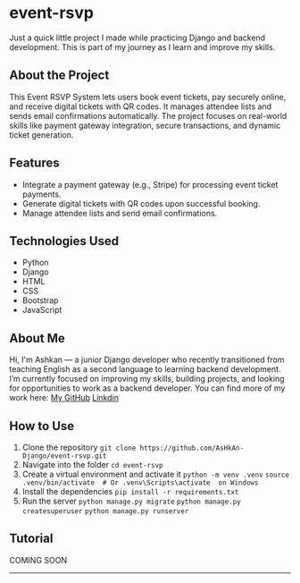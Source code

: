 # event-rsvp

Just a quick little project I made while practicing Django and backend development.
This is part of my journey as I learn and improve my skills.

## About the Project

This Event RSVP System lets users book event tickets, pay securely online, and receive digital tickets with QR codes. It manages attendee lists and sends email confirmations automatically. The project focuses on real-world skills like payment gateway integration, secure transactions, and dynamic ticket generation.

## Features

- Integrate a payment gateway (e.g., Stripe) for processing event ticket payments.
- Generate digital tickets with QR codes upon successful booking.
- Manage attendee lists and send email confirmations.

## Technologies Used

- Python
- Django
- HTML
- CSS
- Bootstrap
- JavaScript

## About Me

Hi, I'm Ashkan — a junior Django developer who recently transitioned from teaching English as a second language to learning backend development.
I’m currently focused on improving my skills, building projects, and looking for opportunities to work as a backend developer.
You can find more of my work here: [My GitHub](https://github.com/AsHkAn-Django)
[Linkdin](in/ashkan-ahrari-146080150)

## How to Use

1. Clone the repository
   `git clone https://github.com/AsHkAn-Django/event-rsvp.git`
2. Navigate into the folder
   `cd event-rsvp`
3. Create a virtual environment and activate it
   `python -m venv .venv`
   `source .venv/bin/activate  # Or .venv\Scripts\activate  on Windows`
4. Install the dependencies
   `pip install -r requirements.txt`
5. Run the server
   `python manage.py migrate`
   `python manage.py createsuperuser`
   `python manage.py runserver`

## Tutorial

COMING SOON

---
